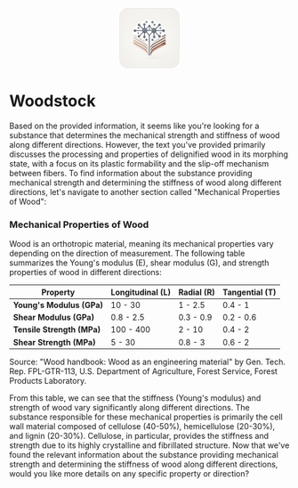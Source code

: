 <p align="center"><img src="icon.png" /></p>

# Woodstock



Based on the provided information, it seems like you're looking for a substance that determines the mechanical strength and stiffness of wood along different directions. However, the text you've provided primarily discusses the processing and properties of delignified wood in its morphing state, with a focus on its plastic formability and the slip-off mechanism between fibers.
To find information about the substance providing mechanical strength and determining the stiffness of wood along different directions, let's navigate to another section called "Mechanical Properties of Wood":

### Mechanical Properties of Wood
Wood is an orthotropic material, meaning its mechanical properties vary depending on the direction of measurement. The following table summarizes the Young's modulus (E), shear modulus (G), and strength properties of wood in different directions:

| Property       | Longitudinal (L) | Radial (R) | Tangential (T) |
|----------------|-----------------|-----------|---------------|
| **Young's Modulus (GPa)** | 10 - 30      | 1 - 2.5     | 0.4 - 1       |
| **Shear Modulus (GPa)**   | 0.8 - 2.5    | 0.3 - 0.9  | 0.2 - 0.6     |
| **Tensile Strength (MPa)**| 100 - 400    | 2 - 10     | 0.4 - 2       |
| **Shear Strength (MPa)**  | 5 - 30      | 0.8 - 3    | 0.6 - 2      |

Source: "Wood handbook: Wood as an engineering material" by Gen. Tech. Rep. FPL-GTR-113, U.S. Department of Agriculture, Forest Service, Forest Products Laboratory.

From this table, we can see that the stiffness (Young's modulus) and strength of wood vary significantly along different directions. The substance responsible for these mechanical properties is primarily the cell wall material composed of cellulose (40-50%), hemicellulose (20-30%), and lignin (20-30%). Cellulose, in particular, provides the stiffness and strength due to its highly crystalline and fibrillated structure.
Now that we've found the relevant information about the substance providing mechanical strength and determining the stiffness of wood along different directions, would you like more details on any specific property or direction?
